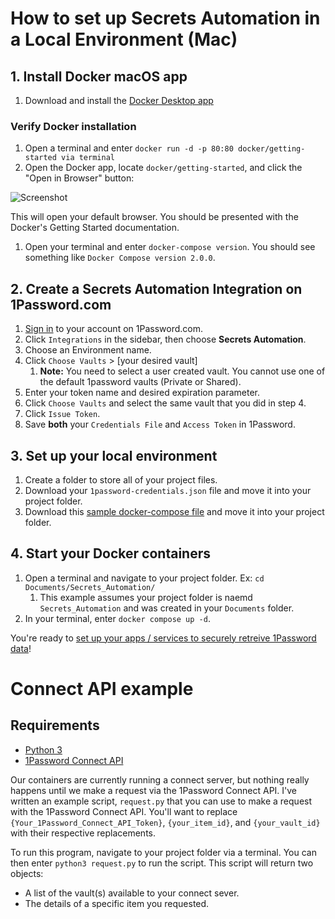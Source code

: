# How to set up Secrets Automation in a Local Environment (Mac)

## 1. Install Docker macOS app 
1. Download and install the [Docker Desktop app](https://www.docker.com/products/docker-desktop)

### Verify Docker installation
1. Open a terminal and enter `docker run -d -p 80:80 docker/getting-started via terminal`
2. Open the Docker app, locate `docker/getting-started`, and click the "Open in Browser" button: 

![Screenshot](https://user-images.githubusercontent.com/34498957/121909827-4d8f6480-ccfc-11eb-8950-30c1164fb4ce.png)

This will open your default browser. You should be presented with the Docker's Getting Started documentation.

1. Open your terminal and enter `docker-compose version`. You should see something like `Docker Compose version 2.0.0`. 

## 2. Create a Secrets Automation Integration on 1Password.com

1. [Sign in](https://start.1password.com/signin?l=en) to your account on 1Password.com.
2. Click `Integrations` in the sidebar, then choose **Secrets Automation**.
3. Choose an Environment name.
4. Click `Choose Vaults` > [your desired vault]
   1. **Note:** You need to select a user created vault. You cannot use one of the default 1password vaults (Private or Shared).
5. Enter your token name and desired expiration parameter. 
6. Click `Choose Vaults` and select the same vault that you did in step 4.
7. Click `Issue Token`.
8. Save **both** your `Credentials File` and `Access Token` in 1Password. 

## 3. Set up your local environment

1. Create a folder to store all of your project files. 
2. Download your `1password-credentials.json` file and move it into your project folder.
3. Download this [sample docker-compose file](https://i.1password.com/media/1password-connect/docker-compose.yaml) and move it into your project folder.

## 4. Start your Docker containers

1. Open a terminal and navigate to your project folder. Ex: `cd Documents/Secrets_Automation/`
   1. This example assumes your project folder is naemd `Secrets_Automation` and was created in your `Documents` folder.
2. In your terminal, enter `docker compose up -d`.

You're ready to [set up your apps / services to securely retreive 1Password data](https://support.1password.com/connect-deploy-docker/#step-3-set-up-applications-and-services-to-get-information-from-1password)!

# Connect API example

## Requirements

- [Python 3](https://www.python.org/downloads/release/python-395/)
- [1Password Connect API](https://support.1password.com/connect-api-reference/)

Our containers are currently running a connect server, but nothing really happens until we make a request via the 1Password Connect API. I've written an example script, `request.py` that you can use to make a request with the 1Password Connect API. You'll want to replace `{Your_1Password_Connect_API_Token}`, `{your_item_id}`, and `{your_vault_id}` with their respective replacements. 

To run this program, navigate to your project folder via a terminal. You can then enter `python3 request.py` to run the script. This script will return two objects: 

- A list of the vault(s) available to your connect sever.
- The details of a specific item you requested.